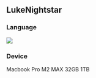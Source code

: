 ## LukeNightstar

<!--
**LukeNightstar/LukeNightstar** is a ✨ _special_ ✨ repository because its `README.md` (this file) appears on your GitHub profile.

Here are some ideas to get you started:

- 🔭 I’m currently working on ...
- 🌱 I’m currently learning ...
- 👯 I’m looking to collaborate on ...
- 🤔 I’m looking for help with ...
- 💬 Ask me about ...
- 📫 How to reach me: ...
- 😄 Pronouns: ...
- ⚡ Fun fact: ...
-->

### Language
<img src="https://img.shields.io/badge/FFFFFF?style=for-the-badge&logo=typescript&logoColor=3178C6"/>

### Device
Macbook Pro M2 MAX 32GB 1TB
